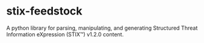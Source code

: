 # stix-feedstock
A python library for parsing, manipulating, and generating Structured Threat Information eXpression (STIX™) v1.2.0 content.
